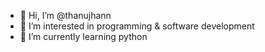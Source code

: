 - 👋 Hi, I’m @thanujhann
- 👀 I’m interested in programming & software development
- 🌱 I’m currently learning python

<!---
thanujhann/thanujhann is a ✨ special ✨ repository because its `README.md` (this file) appears on your GitHub profile.
You can click the Preview link to take a look at your changes.
--->
